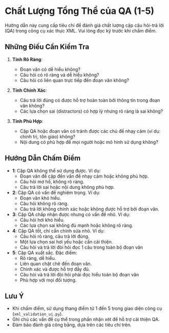 # Chất Lượng Tổng Thể của QA (1-5)

Hướng dẫn này cung cấp tiêu chí để đánh giá chất lượng cặp câu hỏi-trả lời (QA) trong công cụ xác thực XML. Vui lòng đọc kỹ trước khi chấm điểm.

## Những Điều Cần Kiểm Tra

1. **Tính Rõ Ràng**:
   - Đoạn văn có dễ hiểu không?
   - Câu hỏi có rõ ràng và dễ hiểu không?
   - Câu hỏi có liên quan trực tiếp đến đoạn văn không?

2. **Tính Chính Xác**:
   - Câu trả lời đúng có được hỗ trợ hoàn toàn bởi thông tin trong đoạn văn không?
   - Các lựa chọn sai (distractors) có hợp lý nhưng rõ ràng là sai không?

3. **Tính Phù Hợp**:
   - Cặp QA hoặc đoạn văn có tránh được các chủ đề nhạy cảm (ví dụ: chính trị, tôn giáo) không?
   - Nội dung có phù hợp để mọi người hoặc mô hình sử dụng không?

## Hướng Dẫn Chấm Điểm

- **1**: Cặp QA không thể sử dụng được. Ví dụ:
  - Đoạn văn đề cập đến vấn đề nhạy cảm hoặc không phù hợp.
  - Câu hỏi mơ hồ, không rõ ràng.
  - Câu trả lời sai hoặc nội dung không phù hợp.
- **2**: Cặp QA có vấn đề nghiêm trọng. Ví dụ:
  - Đoạn văn khó hiểu.
  - Câu hỏi không rõ ràng.
  - Câu trả lời không chính xác hoặc không được hỗ trợ bởi đoạn văn.
- **3**: Cặp QA chấp nhận được nhưng có vấn đề nhỏ. Ví dụ:
  - Câu hỏi hơi khó hiểu.
  - Các lựa chọn sai không đủ mạnh hoặc không rõ ràng.
- **4**: Cặp QA tốt, chỉ cần chỉnh sửa nhỏ. Ví dụ:
  - Câu hỏi rõ ràng, câu trả lời đúng.
  - Một lựa chọn sai hơi yếu hoặc cần cải thiện.
  - Câu hỏi và trả lời đòi hỏi đọc 1 câu trong toàn bộ đoạn văn
- **5**: Cặp QA xuất sắc. Đặc điểm:
  - Rõ ràng, dễ hiểu.
  - Liên quan chặt chẽ đến đoạn văn.
  - Chính xác và được hỗ trợ đầy đủ.
  - Câu hỏi và trả lời đòi hỏi phải đọc hiểu toàn bộ đoạn văn
  - Phù hợp với mọi đối tượng.

## Lưu Ý
- Khi chấm điểm, sử dụng thang điểm từ 1 đến 5 trong giao diện công cụ (`xml_validation_ui.py`).
- Ghi chú các vấn đề cụ thể trong phần nhận xét để hỗ trợ cải thiện QA.
- Đảm bảo đánh giá công bằng, dựa trên các tiêu chí trên.
